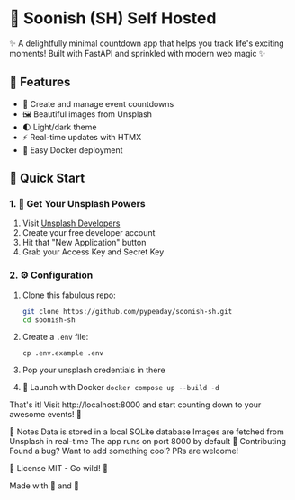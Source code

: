# 🎯 Soonish (SH) Self Hosted

✨ A delightfully minimal countdown app that helps you track life's exciting moments! Built with FastAPI and sprinkled with modern web magic ✨

## 🌟 Features
- 📅 Create and manage event countdowns
- 🖼️ Beautiful images from Unsplash
- 🌓 Light/dark theme
- ⚡ Real-time updates with HTMX
- 🐳 Easy Docker deployment

## 🚀 Quick Start

### 1. 📸 Get Your Unsplash Powers
1. Visit [Unsplash Developers](https://unsplash.com/developers) 
2. Create your free developer account
3. Hit that "New Application" button
4. Grab your Access Key and Secret Key

### 2. ⚙️ Configuration
1. Clone this fabulous repo:
   ```bash
   git clone https://github.com/pypeaday/soonish-sh.git
   cd soonish-sh
2. Create a `.env` file:

   `cp .env.example .env`
3. Pop your unsplash credentials in there
4. 🐋 Launch with Docker
   `docker compose up --build -d`

That's it! Visit http://localhost:8000 and start counting down to your awesome events! 🎉

📝 Notes
Data is stored in a local SQLite database
Images are fetched from Unsplash in real-time
The app runs on port 8000 by default
🤝 Contributing
Found a bug? Want to add something cool? PRs are welcome!

📜 License
MIT - Go wild! 🎨

Made with 💖 and 🤖